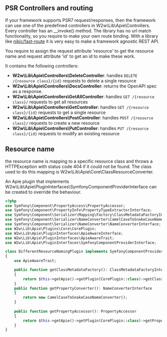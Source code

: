## PSR Controllers and routing
If your framework supports PSR7 request/responses, then the framework can use one of the predefined controllers
in W2w\Lib\Apie\Controllers. Every controller has an __invoke() method. The library has no url match functionality,
so you require to make your own route binding.
With a library like [nikic/fast-route](https://github.com/nikic/FastRoute) it is very easy to make a framework agnostic REST API.

You require to assign the request attribute 'resource' to get the resource name and request attribute 'id' to get an id 
to make these work.
 
It contains the following controllers:
- **W2w\Lib\Apie\Controllers\DeleteController**: handles ```DELETE /{resource class}/{id}``` requests to delete a single resource
- **W2w\Lib\Apie\Controllers\DocsController**: returns the OpenAPI spec as a response.
- **W2w\Lib\Apie\Controllers\GetAllController**: handles ```GET /{resource class}/``` requests to get all resources
- **W2w\Lib\Apie\Controllers\GetController**: handles ```GET /{resource class}/{id}``` requests to get a single resource
- **W2w\Lib\Apie\Controllers\PostController**: handles ```POST /{resource class}/``` requests to create a new resource
- **W2w\Lib\Apie\Controllers\PutController**: handles ```PUT /{resource class}/{id}``` requests to modify an existing resource

## Resource name
the resource name is mapping to a specific resource class and throws a HTTPException with status code 404 if it could not
be found. The class used to do this mapping is W2w\Lib\Apie\Core\ClassResourceConverter.

An Apie plugin that implements W2w\Lib\Apie\PluginInterfaces\SymfonyComponentProviderInterface can be created to override the
behaviour.

```php
<?php
use Symfony\Component\PropertyAccess\PropertyAccessor;
use Symfony\Component\PropertyInfo\PropertyTypeExtractorInterface;
use Symfony\Component\Serializer\Mapping\Factory\ClassMetadataFactoryInterface;
use Symfony\Component\Serializer\NameConverter\CamelCaseToSnakeCaseNameConverter;
use Symfony\Component\Serializer\NameConverter\NameConverterInterface;
use W2w\Lib\Apie\Plugins\Core\CorePlugin;
use W2w\Lib\Apie\PluginInterfaces\ApieAwareInterface;
use W2w\Lib\Apie\PluginInterfaces\ApieAwareTrait;
use W2w\Lib\Apie\PluginInterfaces\SymfonyComponentProviderInterface;

class DifferentResourceNamingPlugin implements SymfonyComponentProviderInterface, ApieAwareInterface
{
    use ApieAwareTrait;

    public function getClassMetadataFactory(): ClassMetadataFactoryInterface
    {
        return $this->getApie()->getPlugin(CorePlugin::class)->getClassMetadataFactory();
    }
    public function getPropertyConverter(): NameConverterInterface
    {
        return new CamelCaseToSnakeCaseNameConverter();
    }
    
    public function getPropertyAccessor(): PropertyAccessor
    {
        return $this->getApie()->getPlugin(CorePlugin::class)->getPropertyAccessor();
    }
}

```
